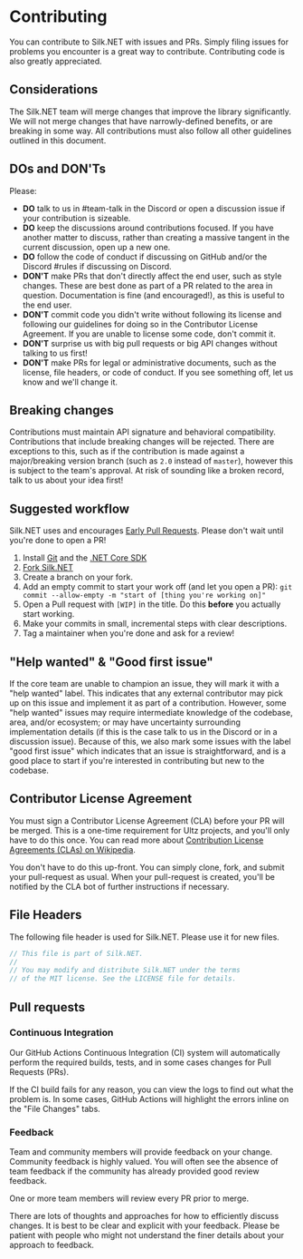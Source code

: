 # Contributing

You can contribute to Silk.NET with issues and PRs. Simply filing issues for problems you encounter is a great way to contribute. Contributing code is also greatly appreciated.

## Considerations
The Silk.NET team will merge changes that improve the library significantly. We will not merge changes that have narrowly-defined benefits, or are breaking in some way. All contributions must also follow all other guidelines outlined in this document.

## DOs and DON'Ts
Please:
- **DO** talk to us in #team-talk in the Discord or open a discussion issue if your contribution is sizeable.
- **DO** keep the discussions around contributions focused. If you have another matter to discuss, rather than creating a massive tangent in the current discussion, open up a new one.
- **DO** follow the code of conduct if discussing on GitHub and/or the Discord #rules if discussing on Discord.
- **DON'T** make PRs that don't directly affect the end user, such as style changes. These are best done as part of a PR related to the area in question. Documentation is fine (and encouraged!), as this is useful to the end user.
- **DON'T** commit code you didn't write without following its license and following our guidelines for doing so in the Contributor License Agreement. If you are unable to license some code, don't commit it.
- **DON'T** surprise us with big pull requests or big API changes without talking to us first!
- **DON'T** make PRs for legal or administrative documents, such as the license, file headers, or code of conduct. If you see something off, let us know and we'll change it.

## Breaking changes
Contributions must maintain API signature and behavioral compatibility. Contributions that include breaking changes will be rejected. There are exceptions to this, such as if the contribution is made against a major/breaking version branch (such as `2.0` instead of `master`), however this is subject to the team's approval. At risk of sounding like a broken record, talk to us about your idea first!

## Suggested workflow
Silk.NET uses and encourages [Early Pull Requests](https://medium.com/practical-blend/pull-request-first-f6bb667a9b6). Please don't wait until you're done to open a PR!

1. Install [Git](https://git-scm.com/downloads) and the [.NET Core SDK](https://www.microsoft.com/net/download)
1. [Fork Silk.NET](https://github.com/Ultz/Silk.NET/fork)
1. Create a branch on your fork.
1. Add an empty commit to start your work off (and let you open a PR): `git commit --allow-empty -m "start of [thing you're working on]"`
1. Open a Pull request with `[WIP]` in the title. Do this **before** you actually start working.
1. Make your commits in small, incremental steps with clear descriptions.
1. Tag a maintainer when you're done and ask for a review!

## "Help wanted" & "Good first issue"
If the core team are unable to champion an issue, they will mark it with a "help wanted" label. This indicates that any external contributor may pick up on this issue and implement it as part of a contribution. However, some "help wanted" issues may require intermediate knowledge of the codebase, area, and/or ecosystem; or may have uncertainty surrounding implementation details (if this is the case talk to us in the Discord or in a discussion issue). Because of this, we also mark some issues with the label "good first issue" which indicates that an issue is straightforward, and is a good place to start if you're interested in contributing but new to the codebase.

## Contributor License Agreement
You must sign a Contributor License Agreement (CLA) before your PR will be merged. This is a one-time requirement for Ultz projects, and you'll only have to do this once. You can read more about [Contribution License Agreements (CLAs) on Wikipedia](https://en.wikipedia.org/wiki/Contributor_License_Agreement).

You don't have to do this up-front. You can simply clone, fork, and submit your pull-request as usual. When your pull-request is created, you'll be notified by the CLA bot of further instructions if necessary.

## File Headers
The following file header is used for Silk.NET. Please use it for new files.
```cs
// This file is part of Silk.NET.
// 
// You may modify and distribute Silk.NET under the terms
// of the MIT license. See the LICENSE file for details.
```

## Pull requests
### Continuous Integration
Our GitHub Actions Continuous Integration (CI) system will automatically perform the required builds, tests, and in some cases changes for Pull Requests (PRs).

If the CI build fails for any reason, you can view the logs to find out what the problem is. In some cases, GitHub Actions will highlight the errors inline on the "File Changes" tabs.

### Feedback
Team and community members will provide feedback on your change. Community feedback is highly valued. You will often see the absence of team feedback if the community has already provided good review feedback.

One or more team members will review every PR prior to merge.

There are lots of thoughts and approaches for how to efficiently discuss changes. It is best to be clear and explicit with your feedback. Please be patient with people who might not understand the finer details about your approach to feedback.

